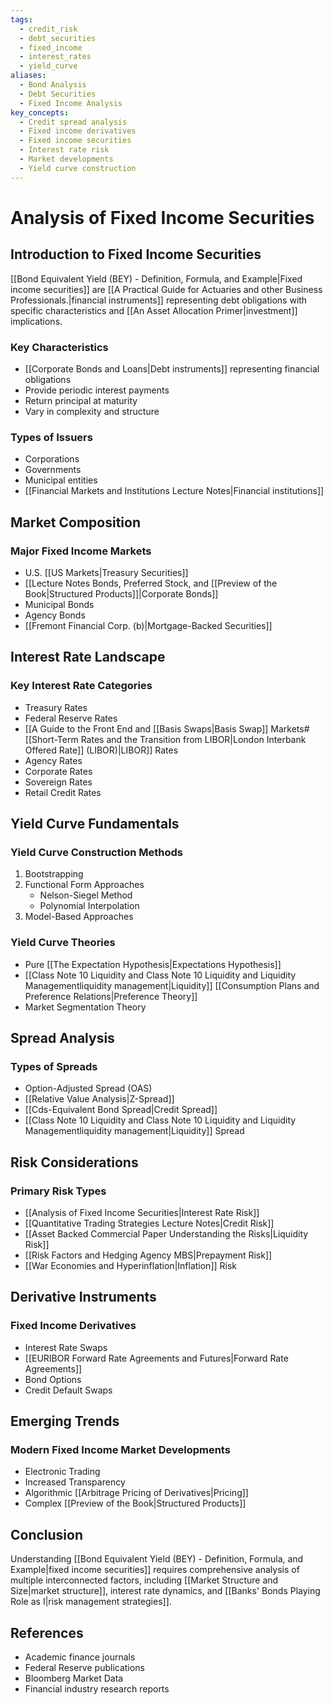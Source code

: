 ```yaml
---
tags:
  - credit_risk
  - debt_securities
  - fixed_income
  - interest_rates
  - yield_curve
aliases:
  - Bond Analysis
  - Debt Securities
  - Fixed Income Analysis
key_concepts:
  - Credit spread analysis
  - Fixed income derivatives
  - Fixed income securities
  - Interest rate risk
  - Market developments
  - Yield curve construction
---
```


# Analysis of Fixed Income Securities

## Introduction to Fixed Income Securities

[[Bond Equivalent Yield (BEY) - Definition, Formula, and Example|Fixed income securities]] are [[A Practical Guide for Actuaries and other Business Professionals.|financial instruments]] representing debt obligations with specific characteristics and [[An Asset Allocation Primer|investment]] implications.

### Key Characteristics
- [[Corporate Bonds and Loans|Debt instruments]] representing financial obligations
- Provide periodic interest payments
- Return principal at maturity
- Vary in complexity and structure

### Types of Issuers
- Corporations
- Governments
- Municipal entities
- [[Financial Markets and Institutions Lecture Notes|Financial institutions]]

## Market Composition

### Major Fixed Income Markets
- U.S. [[US Markets|Treasury Securities]]
- [[Lecture Notes Bonds, Preferred Stock, and [[Preview of the Book|Structured Products]]|Corporate Bonds]]
- Municipal Bonds
- Agency Bonds
- [[Fremont Financial Corp. (b)|Mortgage-Backed Securities]]

## Interest Rate Landscape

### Key Interest Rate Categories
- Treasury Rates
- Federal Reserve Rates
- [[A Guide to the Front End and [[Basis Swaps|Basis Swap]] Markets#[[Short-Term Rates and the Transition from LIBOR|London Interbank Offered Rate]] (LIBOR)|LIBOR]] Rates
- Agency Rates
- Corporate Rates
- Sovereign Rates
- Retail Credit Rates

## Yield Curve Fundamentals

### Yield Curve Construction Methods
1. Bootstrapping
2. Functional Form Approaches
   - Nelson-Siegel Method
   - Polynomial Interpolation
3. Model-Based Approaches

### Yield Curve Theories
- Pure [[The Expectation Hypothesis|Expectations Hypothesis]]
- [[Class Note 10 Liquidity and Class Note 10 Liquidity and Liquidity Managementliquidity management|Liquidity]] [[Consumption Plans and Preference Relations|Preference Theory]]
- Market Segmentation Theory

## Spread Analysis

### Types of Spreads
- Option-Adjusted Spread (OAS)
- [[Relative Value Analysis|Z-Spread]]
- [[Cds-Equivalent Bond Spread|Credit Spread]]
- [[Class Note 10 Liquidity and Class Note 10 Liquidity and Liquidity Managementliquidity management|Liquidity]] Spread

## Risk Considerations

### Primary Risk Types
- [[Analysis of Fixed Income Securities|Interest Rate Risk]]
- [[Quantitative Trading Strategies Lecture Notes|Credit Risk]]
- [[Asset Backed Commercial Paper Understanding the Risks|Liquidity Risk]]
- [[Risk Factors and Hedging Agency MBS|Prepayment Risk]]
- [[War Economies and Hyperinflation|Inflation]] Risk

## Derivative Instruments

### Fixed Income Derivatives
- Interest Rate Swaps
- [[EURIBOR Forward Rate Agreements and Futures|Forward Rate Agreements]]
- Bond Options
- Credit Default Swaps

## Emerging Trends

### Modern Fixed Income Market Developments
- Electronic Trading
- Increased Transparency
- Algorithmic [[Arbitrage Pricing of Derivatives|Pricing]]
- Complex [[Preview of the Book|Structured Products]]

## Conclusion

Understanding [[Bond Equivalent Yield (BEY) - Definition, Formula, and Example|fixed income securities]] requires comprehensive analysis of multiple interconnected factors, including [[Market Structure and Size|market structure]], interest rate dynamics, and [[Banks' Bonds Playing Role as I|risk management strategies]].

## References
- Academic finance journals
- Federal Reserve publications
- Bloomberg Market Data
- Financial industry research reports